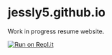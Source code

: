 # jessly5.github.io
Work in progress resume website.

[![Run on Repl.it](https://repl.it/badge/github/jessly5/jessly5.github.io)](https://repl.it/github/jessly5/jessly5.github.io)
